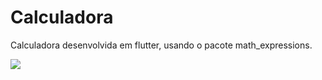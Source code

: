 <h1> Calculadora </h1>

<p>Calculadora desenvolvida em flutter, usando o pacote math_expressions.</p>

<img src="https://gitlab.com/Matheus-Java/assets-projects/-/raw/master/calculadora-flutter/calfoto.png" />